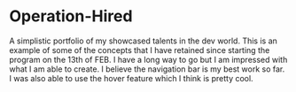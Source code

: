# Operation-Hired
A simplistic portfolio of my showcased talents in the dev world.
This is an example of some of the concepts that I have retained since starting the program on the 13th of FEB. I have a long way to go but I am impressed with what I am able to create. I believe the navigation bar is my best work so far. I was also able to use the hover feature which I think is pretty cool. 

